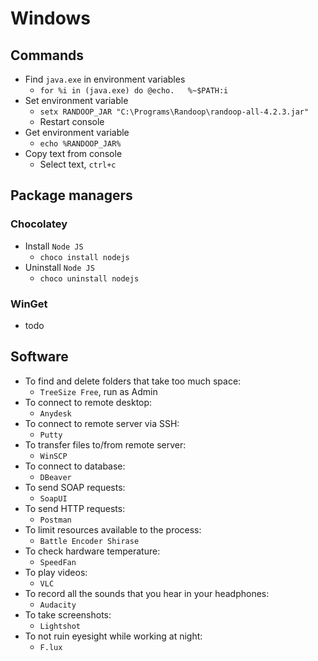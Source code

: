 # Windows
## Commands
* Find `java.exe` in environment variables
  * `for %i in (java.exe) do @echo.   %~$PATH:i`
* Set environment variable
    * `setx RANDOOP_JAR "C:\Programs\Randoop\randoop-all-4.2.3.jar"`
    * Restart console
* Get environment variable
    * `echo %RANDOOP_JAR%`
* Copy text from console
    * Select text, `ctrl+c`

## Package managers
### Chocolatey
* Install `Node JS`
    * `choco install nodejs`
* Uninstall `Node JS`
    * `choco uninstall nodejs`
### WinGet
* todo

## Software
* To find and delete folders that take too much space:
    * `TreeSize Free`, run as Admin
* To connect to remote desktop:
    * `Anydesk`
* To connect to remote server via SSH:
    * `Putty`
* To transfer files to/from remote server:
    * `WinSCP`
* To connect to database:
    * `DBeaver`
* To send SOAP requests:
    * `SoapUI`
* To send HTTP requests:
    * `Postman`
* To limit resources available to the process:
    * `Battle Encoder Shirase`
* To check hardware temperature:
    * `SpeedFan`
* To play videos:
    * `VLC`
* To record all the sounds that you hear in your headphones:
    * `Audacity`
* To take screenshots:
    * `Lightshot`
* To not ruin eyesight while working at night:
    * `F.lux`
